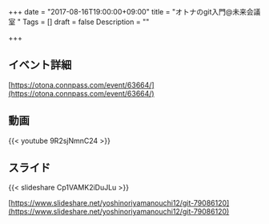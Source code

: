 +++
date = "2017-08-16T19:00:00+09:00"
title = "オトナのgit入門@未来会議室 "
Tags = []
draft = false
Description = ""

+++

## イベント詳細

[https://otona.connpass.com/event/63664/](https://otona.connpass.com/event/63664/)

## 動画

{{< youtube 9R2sjNmnC24 >}}

## スライド

{{< slideshare Cp1VAMK2iDuJLu >}}

[https://www.slideshare.net/yoshinoriyamanouchi12/git-79086120](https://www.slideshare.net/yoshinoriyamanouchi12/git-79086120)
